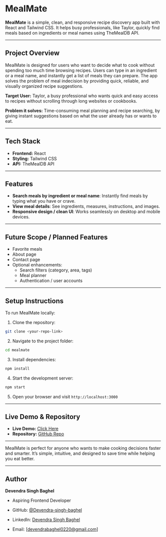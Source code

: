 # MealMate

**MealMate** is a simple, clean, and responsive recipe discovery app built with React and Tailwind CSS. It helps busy professionals, like Taylor, quickly find meals based on ingredients or meal names using TheMealDB API.

---

## Project Overview
MealMate is designed for users who want to decide what to cook without spending too much time browsing recipes. Users can type in an ingredient or a meal name, and instantly get a list of meals they can prepare. The app solves the problem of meal indecision by providing quick, reliable, and visually organized recipe suggestions.

**Target User:** Taylor, a busy professional who wants quick and easy access to recipes without scrolling through long websites or cookbooks.

**Problem it solves:** Time-consuming meal planning and recipe searching, by giving instant suggestions based on what the user already has or wants to eat.

---

## Tech Stack
- **Frontend:** React
- **Styling:** Tailwind CSS
- **API:** TheMealDB API

---

## Features
- **Search meals by ingredient or meal name**: Instantly find meals by typing what you have or crave.
- **View meal details**: See ingredients, measures, instructions, and images.
- **Responsive design / clean UI**: Works seamlessly on desktop and mobile devices.

---

## Future Scope / Planned Features
- Favorite meals
- About page
- Contact page
- Optional enhancements:
  - Search filters (category, area, tags)
  - Meal planner
  - Authentication / user accounts

---

## Setup Instructions
To run MealMate locally:

1. Clone the repository:
```bash
git clone <your-repo-link>
```
2. Navigate to the project folder:
```bash
cd mealmate
```
3. Install dependencies:
```bash
npm install
```
4. Start the development server:
```bash
npm start
```
5. Open your browser and visit `http://localhost:3000`

---

## Live Demo & Repository
- **Live Demo:** [Click Here](https://f8y9k8-5173.csb.app/)
- **Repository:** [GitHub Repo](https://github.com/Devendra-singh-baghel/mealmate)

---

MealMate is perfect for anyone who wants to make cooking decisions faster and smarter. It’s simple, intuitive, and designed to save time while helping you eat better.

---

## Author

**Devendra Singh Baghel**
- Aspiring Frontend Developer

- GitHub: [@Devendra-singh-baghel](https://github.com/Devendra-singh-baghel)   
- LinkedIn: [Devendra Singh Baghel](https://linkedin.com/in/devendra-singh-baghel-267023351)
- Email: [devendrabaghel0220@gmail.com]